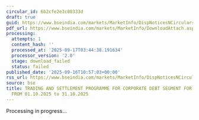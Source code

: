 ```yaml
---
circular_id: 6b2cfe2e3c08333d
draft: true
guid: https://www.bseindia.com/markets/MarketInfo/DispNoticesNCirculars.aspx?Noticeid={5C98B37C-C2A7-4B0D-9B68-DF5D39CA432F}&noticeno=20250916-26&dt=09/16/2025&icount=26&totcount=79&flag=0
pdf_url: https://www.bseindia.com/markets/MarketInfo/DownloadAttach.aspx?id=20250916-26&attachedId=
processing:
  attempts: 1
  content_hash: ''
  processed_at: '2025-09-17T03:44:38.191634'
  processor_version: '2.0'
  stage: download_failed
  status: failed
published_date: '2025-09-16T10:57:03+00:00'
rss_url: https://www.bseindia.com/markets/MarketInfo/DispNoticesNCirculars.aspx?Noticeid={5C98B37C-C2A7-4B0D-9B68-DF5D39CA432F}&noticeno=20250916-26&dt=09/16/2025&icount=26&totcount=79&flag=0
source: bse
title: TRADING AND SETTLEMENT PROGRAMME FOR CORPORATE DEBT SEGMENT FOR THE PERIOD
  FROM 01.10.2025 to 31.10.2025
---
```


Processing in progress...